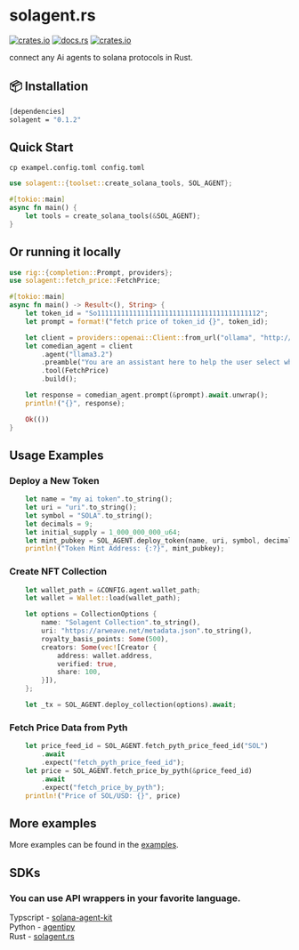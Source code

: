 # solagent.rs   
  [<img alt="crates.io" src="https://img.shields.io/crates/v/solagent?style=for-the-badge&logo=rust">](https://crates.io/crates/solagent)
  [<img alt="docs.rs" src="https://img.shields.io/docsrs/solagent?style=for-the-badge&logo=docs.rs">](https://docs.rs/solagent)
  [<img alt="crates.io" src="https://img.shields.io/crates/d/solagent?style=for-the-badge&logo=rust">](https://crates.io/crates/solagent)
  
connect any Ai agents to solana protocols in Rust.

## 📦 Installation

```bash
[dependencies]
solagent = "0.1.2"
```

## Quick Start
```shell
cp exampel.config.toml config.toml
```
```rust
use solagent::{toolset::create_solana_tools, SOL_AGENT};

#[tokio::main]
async fn main() {
    let tools = create_solana_tools(&SOL_AGENT);
}
```
## Or running it locally
```rust
use rig::{completion::Prompt, providers};
use solagent::fetch_price::FetchPrice;

#[tokio::main]
async fn main() -> Result<(), String> {
    let token_id = "So11111111111111111111111111111111111111112";
    let prompt = format!("fetch price of token_id {}", token_id);

    let client = providers::openai::Client::from_url("ollama", "http://localhost:11434/v1");
    let comedian_agent = client
        .agent("llama3.2")
        .preamble("You are an assistant here to help the user select which tool is most appropriate to perform operations.")
        .tool(FetchPrice)
        .build();

    let response = comedian_agent.prompt(&prompt).await.unwrap();
    println!("{}", response);

    Ok(())
}
```

## Usage Examples
### Deploy a New Token
```rust
    let name = "my ai token".to_string();
    let uri = "uri".to_string();
    let symbol = "SOLA".to_string();
    let decimals = 9;
    let initial_supply = 1_000_000_000_u64;
    let mint_pubkey = SOL_AGENT.deploy_token(name, uri, symbol, decimals, Some(initial_supply)).await;
    println!("Token Mint Address: {:?}", mint_pubkey);
```

### Create NFT Collection
```rust
    let wallet_path = &CONFIG.agent.wallet_path;
    let wallet = Wallet::load(wallet_path);

    let options = CollectionOptions {
        name: "Solagent Collection".to_string(),
        uri: "https://arweave.net/metadata.json".to_string(),
        royalty_basis_points: Some(500),
        creators: Some(vec![Creator {
            address: wallet.address,
            verified: true,
            share: 100,
        }]),
    };

    let _tx = SOL_AGENT.deploy_collection(options).await;
```

### Fetch Price Data from Pyth
```rust
    let price_feed_id = SOL_AGENT.fetch_pyth_price_feed_id("SOL")
        .await
        .expect("fetch_pyth_price_feed_id");
    let price = SOL_AGENT.fetch_price_by_pyth(&price_feed_id)
        .await
        .expect("fetch_price_by_pyth");
    println!("Price of SOL/USD: {}", price)
```

## More examples
More examples can be found in the [examples](examples/).  

## SDKs
### You can use API wrappers in your favorite language.
Typscript - [solana-agent-kit](https://github.com/sendaifun/solana-agent-kit)  
Python - [agentipy](https://github.com/niceberginc/agentipy)  
Rust - [solagent.rs](https://github.com/zTgx/solagent.rs)